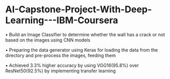 # AI-Capstone-Project-With-Deep-Learning---IBM-Coursera
•	Build an Image Classifier to determine whether the wall has a crack or not based on the images using CNN models 

•	Preparing the data generator using Keras for loading the data from the directory and pre-process the images, feeding them

•	Achieved 3.3% higher accuracy by using VGG16(95.8%) over ResNet50(92.5%) by implementing transfer learning
